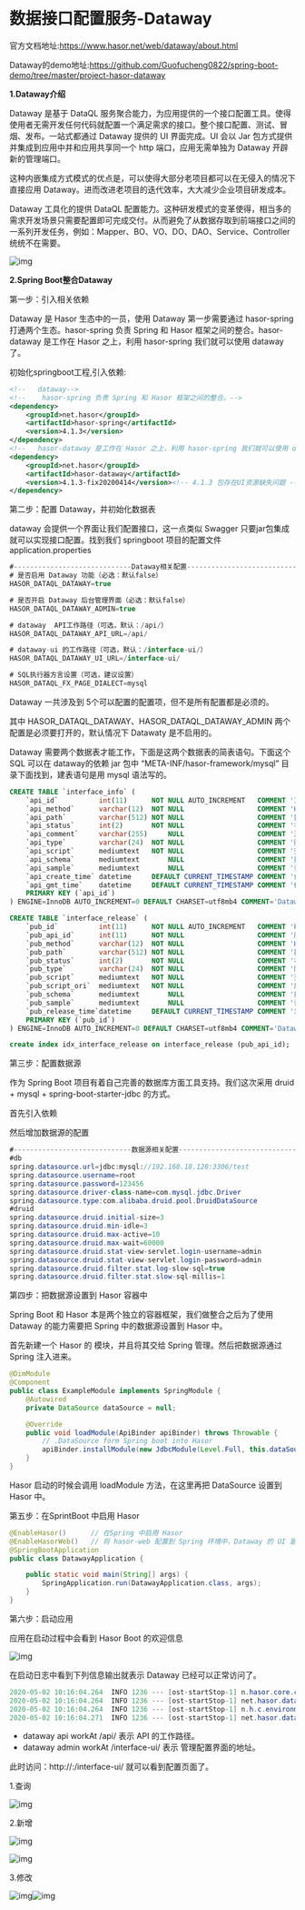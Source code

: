 # 数据接口配置服务-Dataway

官方文档地址:https://www.hasor.net/web/dataway/about.html

Dataway的demo地址:https://github.com/Guofucheng0822/spring-boot-demo/tree/master/project-hasor-dataway

**1.Dataway介绍**

Dataway 是基于 DataQL 服务聚合能力，为应用提供的一个接口配置工具。使得使用者无需开发任何代码就配置一个满足需求的接口。整个接口配置、测试、冒烟、发布。一站式都通过 Dataway 提供的 UI 界面完成。UI 会以 Jar 包方式提供并集成到应用中并和应用共享同一个 http 端口，应用无需单独为 Dataway 开辟新的管理端口。

这种内嵌集成方式模式的优点是，可以使得大部分老项目都可以在无侵入的情况下直接应用 Dataway。进而改进老项目的迭代效率，大大减少企业项目研发成本。

Dataway 工具化的提供 DataQL 配置能力。这种研发模式的变革使得，相当多的需求开发场景只需要配置即可完成交付。从而避免了从数据存取到前端接口之间的一系列开发任务，例如：Mapper、BO、VO、DO、DAO、Service、Controller 统统不在需要。

![img](https://gitee.com/VincentBlog/image/raw/master/image/20220209102228.png)

**2.Spring Boot整合Dataway**

第一步：引入相关依赖

Dataway 是 Hasor 生态中的一员，使用 Dataway 第一步需要通过 hasor-spring 打通两个生态。hasor-spring 负责 Spring 和 Hasor 框架之间的整合。hasor-dataway 是工作在 Hasor 之上，利用 hasor-spring 我们就可以使用 dataway了。

初始化springboot工程,引入依赖:

```xml
<!--   dataway-->
<!--    hasor-spring 负责 Spring 和 Hasor 框架之间的整合。-->
<dependency>
    <groupId>net.hasor</groupId>
    <artifactId>hasor-spring</artifactId>
    <version>4.1.3</version>
</dependency>
<!--   hasor-dataway 是工作在 Hasor 之上，利用 hasor-spring 我们就可以使用 dataway了-->
<dependency>
    <groupId>net.hasor</groupId>
    <artifactId>hasor-dataway</artifactId>
    <version>4.1.3-fix20200414</version><!-- 4.1.3 包存在UI资源缺失问题 -->
</dependency>
```





第二步：配置 Dataway，并初始化数据表

dataway 会提供一个界面让我们配置接口，这一点类似 Swagger 只要jar包集成就可以实现接口配置。找到我们 springboot 项目的配置文件 application.properties

```java
#-----------------------------Dataway相关配置----------------------------------------------------
# 是否启用 Dataway 功能（必选：默认false）
HASOR_DATAQL_DATAWAY=true

# 是否开启 Dataway 后台管理界面（必选：默认false）
HASOR_DATAQL_DATAWAY_ADMIN=true

# dataway  API工作路径（可选，默认：/api/）
HASOR_DATAQL_DATAWAY_API_URL=/api/ 

# dataway-ui 的工作路径（可选，默认：/interface-ui/）
HASOR_DATAQL_DATAWAY_UI_URL=/interface-ui/

# SQL执行器方言设置（可选，建议设置）
HASOR_DATAQL_FX_PAGE_DIALECT=mysql
```







Dataway 一共涉及到 5个可以配置的配置项，但不是所有配置都是必须的。

其中 HASOR_DATAQL_DATAWAY、HASOR_DATAQL_DATAWAY_ADMIN 两个配置是必须要打开的，默认情况下 Datawaty 是不启用的。

Dataway 需要两个数据表才能工作，下面是这两个数据表的简表语句。下面这个 SQL 可以在 dataway的依赖 jar 包中 “META-INF/hasor-framework/mysql” 目录下面找到，建表语句是用 mysql 语法写的。

```sql
CREATE TABLE `interface_info` (
    `api_id`          int(11)      NOT NULL AUTO_INCREMENT   COMMENT 'ID',
    `api_method`      varchar(12)  NOT NULL                  COMMENT 'HttpMethod：GET、PUT、POST',
    `api_path`        varchar(512) NOT NULL                  COMMENT '拦截路径',
    `api_status`      int(2)       NOT NULL                  COMMENT '状态：0草稿，1发布，2有变更，3禁用',
    `api_comment`     varchar(255)     NULL                  COMMENT '注释',
    `api_type`        varchar(24)  NOT NULL                  COMMENT '脚本类型：SQL、DataQL',
    `api_script`      mediumtext   NOT NULL                  COMMENT '查询脚本：xxxxxxx',
    `api_schema`      mediumtext       NULL                  COMMENT '接口的请求/响应数据结构',
    `api_sample`      mediumtext       NULL                  COMMENT '请求/响应/请求头样本数据',
    `api_create_time` datetime     DEFAULT CURRENT_TIMESTAMP COMMENT '创建时间',
    `api_gmt_time`    datetime     DEFAULT CURRENT_TIMESTAMP COMMENT '修改时间',
    PRIMARY KEY (`api_id`)
) ENGINE=InnoDB AUTO_INCREMENT=0 DEFAULT CHARSET=utf8mb4 COMMENT='Dataway 中的API';

CREATE TABLE `interface_release` (
    `pub_id`          int(11)      NOT NULL AUTO_INCREMENT   COMMENT 'Publish ID',
    `pub_api_id`      int(11)      NOT NULL                  COMMENT '所属API ID',
    `pub_method`      varchar(12)  NOT NULL                  COMMENT 'HttpMethod：GET、PUT、POST',
    `pub_path`        varchar(512) NOT NULL                  COMMENT '拦截路径',
    `pub_status`      int(2)       NOT NULL                  COMMENT '状态：0有效，1无效（可能被下线）',
    `pub_type`        varchar(24)  NOT NULL                  COMMENT '脚本类型：SQL、DataQL',
    `pub_script`      mediumtext   NOT NULL                  COMMENT '查询脚本：xxxxxxx',
    `pub_script_ori`  mediumtext   NOT NULL                  COMMENT '原始查询脚本，仅当类型为SQL时不同',
    `pub_schema`      mediumtext       NULL                  COMMENT '接口的请求/响应数据结构',
    `pub_sample`      mediumtext       NULL                  COMMENT '请求/响应/请求头样本数据',
    `pub_release_time`datetime     DEFAULT CURRENT_TIMESTAMP COMMENT '发布时间（下线不更新）',
    PRIMARY KEY (`pub_id`)
) ENGINE=InnoDB AUTO_INCREMENT=0 DEFAULT CHARSET=utf8mb4 COMMENT='Dataway API 发布历史。';

create index idx_interface_release on interface_release (pub_api_id);
```



第三步：配置数据源

作为 Spring Boot 项目有着自己完善的数据库方面工具支持。我们这次采用 druid + mysql + spring-boot-starter-jdbc 的方式。

首先引入依赖

然后增加数据源的配置

```java
#-----------------------------数据源相关配置----------------------------------------------------
#db
spring.datasource.url=jdbc:mysql://192.168.18.128:3306/test
spring.datasource.username=root
spring.datasource.password=123456
spring.datasource.driver-class-name=com.mysql.jdbc.Driver
spring.datasource.type:com.alibaba.druid.pool.DruidDataSource
#druid
spring.datasource.druid.initial-size=3
spring.datasource.druid.min-idle=3
spring.datasource.druid.max-active=10
spring.datasource.druid.max-wait=60000
spring.datasource.druid.stat-view-servlet.login-username=admin
spring.datasource.druid.stat-view-servlet.login-password=admin
spring.datasource.druid.filter.stat.log-slow-sql=true
spring.datasource.druid.filter.stat.slow-sql-millis=1
```



第四步：把数据源设置到 Hasor 容器中

Spring Boot 和 Hasor 本是两个独立的容器框架，我们做整合之后为了使用 Dataway 的能力需要把 Spring 中的数据源设置到 Hasor 中。

首先新建一个 Hasor 的 模块，并且将其交给 Spring 管理。然后把数据源通过 Spring 注入进来。

```java
@DimModule
@Component
public class ExampleModule implements SpringModule {
    @Autowired
    private DataSource dataSource = null;

    @Override
    public void loadModule(ApiBinder apiBinder) throws Throwable {
        // .DataSource form Spring boot into Hasor
        apiBinder.installModule(new JdbcModule(Level.Full, this.dataSource));
    }
}
```

Hasor 启动的时候会调用 loadModule 方法，在这里再把 DataSource 设置到 Hasor 中。



第五步：在SprintBoot 中启用 Hasor

```java
@EnableHasor()      // 在Spring 中启用 Hasor
@EnableHasorWeb()   // 将 hasor-web 配置到 Spring 环境中，Dataway 的 UI 是通过 hasor-web 提供服务。
@SpringBootApplication
public class DatawayApplication {

    public static void main(String[] args) {
        SpringApplication.run(DatawayApplication.class, args);
    }
}
```



第六步：启动应用

应用在启动过程中会看到 Hasor Boot 的欢迎信息

![img](https://gitee.com/VincentBlog/image/raw/master/image/20220209102236.png)

在启动日志中看到下列信息输出就表示 Dataway 已经可以正常访问了。

```java
2020-05-02 10:16:04.264  INFO 1236 --- [ost-startStop-1] n.hasor.core.context.TemplateAppContext  : loadModule class net.hasor.dataway.config.DatawayModule
2020-05-02 10:16:04.264  INFO 1236 --- [ost-startStop-1] net.hasor.dataway.config.DatawayModule   : dataway api workAt /api/
2020-05-02 10:16:04.264  INFO 1236 --- [ost-startStop-1] n.h.c.environment.AbstractEnvironment    : var -> HASOR_DATAQL_DATAWAY_API_URL = /api/.
2020-05-02 10:16:04.271  INFO 1236 --- [ost-startStop-1] net.hasor.dataway.config.DatawayModule   : dataway admin workAt /interface-ui/
```



- dataway api workAt /api/ 表示 API 的工作路径。
- dataway admin workAt /interface-ui/ 表示 管理配置界面的地址。

此时访问：http://:/interface-ui/ 就可以看到配置页面了。

1.查询

![img](https://gitee.com/VincentBlog/image/raw/master/image/20220209102241.png)

2.新增

![img](https://gitee.com/VincentBlog/image/raw/master/image/20220209102244.png)

![img](https://gitee.com/VincentBlog/image/raw/master/image/20220209102248.png)

3.修改

![img](https://gitee.com/VincentBlog/image/raw/master/image/20220209102250.png)![img](https://gitee.com/VincentBlog/image/raw/master/image/20220209102253.png)